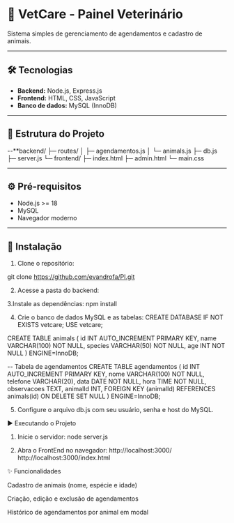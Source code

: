 # 🐾 VetCare - Painel Veterinário

Sistema simples de gerenciamento de agendamentos e cadastro de animais.

---

## 🛠 Tecnologias

- **Backend:** Node.js, Express.js  
- **Frontend:** HTML, CSS, JavaScript
- **Banco de dados:** MySQL (InnoDB)  

---

## 📂 Estrutura do Projeto
--**backend/
├─ routes/
│ ├─ agendamentos.js
│ └─ animals.js
├─ db.js
├─ server.js
└─ frontend/
├─ index.html
├─ admin.html
└─ main.css


---

## ⚙ Pré-requisitos

- Node.js >= 18  
- MySQL  
- Navegador moderno  

---

## 🚀 Instalação

1. Clone o repositório:

git clone https://github.com/evandrofa/PI.git

2. Acesse a pasta do backend:

3.Instale as dependências:
npm install

4. Crie o banco de dados MySQL e as tabelas:
CREATE DATABASE IF NOT EXISTS vetcare;
USE vetcare;


CREATE TABLE animals (
  id INT AUTO_INCREMENT PRIMARY KEY,
  name VARCHAR(100) NOT NULL,
  species VARCHAR(50) NOT NULL,
  age INT NOT NULL
) ENGINE=InnoDB;

-- Tabela de agendamentos
CREATE TABLE agendamentos (
  id INT AUTO_INCREMENT PRIMARY KEY,
  nome VARCHAR(100) NOT NULL,
  telefone VARCHAR(20),
  data DATE NOT NULL,
  hora TIME NOT NULL,
  observacoes TEXT,
  animalId INT,
  FOREIGN KEY (animalId) REFERENCES animals(id) ON DELETE SET NULL
) ENGINE=InnoDB;


5. Configure o arquivo db.js com seu usuário, senha e host do MySQL.



▶️ Executando o Projeto

1. Inicie o servidor:
node server.js

2. Abra o FrontEnd no navegador:
http://localhost:3000/
http://localhost:3000/index.html



✨ Funcionalidades

Cadastro de animais (nome, espécie e idade)

Criação, edição e exclusão de agendamentos

Histórico de agendamentos por animal em modal

